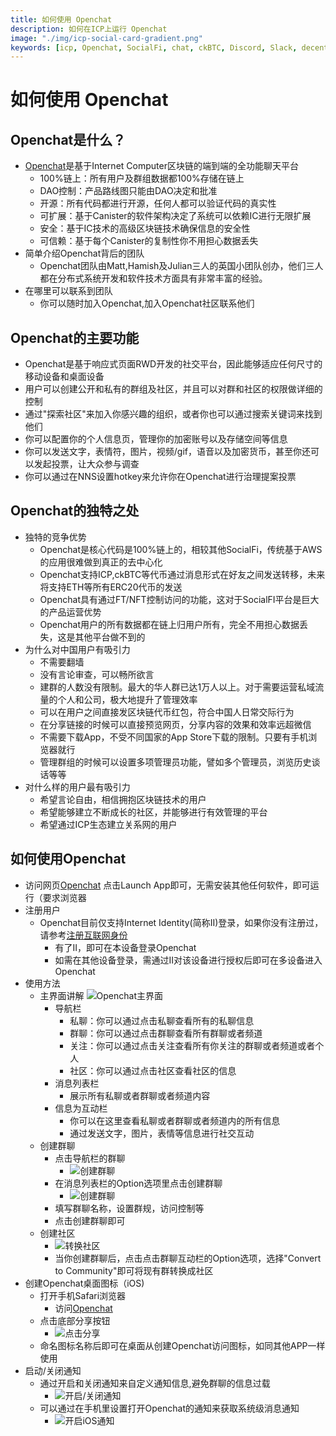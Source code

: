 ```yaml
---
title: 如何使用 Openchat
description: 如何在ICP上运行 Openchat
image: "./img/icp-social-card-gradient.png"
keywords: [icp, Openchat, SocialFi, chat, ckBTC, Discord, Slack, decentralized]
---
```


# 如何使用 Openchat

## Openchat是什么？

+ [Openchat](https://oc.app/?ref=unz26-uyaaa-aaaaf-aaswq-cai)是基于Internet Computer区块链的端到端的全功能聊天平台
    + 100%链上：所有用户及群组数据都100%存储在链上
    + DAO控制：产品路线图只能由DAO决定和批准
    + 开源：所有代码都进行开源，任何人都可以验证代码的真实性
    + 可扩展：基于Canister的软件架构决定了系统可以依赖IC进行无限扩展
    + 安全：基于IC技术的高级区块链技术确保信息的安全性
    + 可信赖：基于每个Canister的复制性你不用担心数据丢失
+ 简单介绍Openchat背后的团队
  + Openchat团队由Matt,Hamish及Julian三人的英国小团队创办，他们三人都在分布式系统开发和软件技术方面具有非常丰富的经验。
+ 在哪里可以联系到团队
  + 你可以随时加入Openchat,加入Openchat社区联系他们


## Openchat的主要功能

- Openchat是基于响应式页面RWD开发的社交平台，因此能够适应任何尺寸的移动设备和桌面设备
- 用户可以创建公开和私有的群组及社区，并且可以对群和社区的权限做详细的控制
- 通过"探索社区"来加入你感兴趣的组织，或者你也可以通过搜索关键词来找到他们
- 你可以配置你的个人信息页，管理你的加密账号以及存储空间等信息
- 你可以发送文字，表情符，图片，视频/gif，语音以及加密货币，甚至你还可以发起投票，让大众参与调查
- 你可以通过在NNS设置hotkey来允许你在Openchat进行治理提案投票

## Openchat的独特之处

+ 独特的竞争优势
  + Openchat是核心代码是100%链上的，相较其他SocialFi，传统基于AWS的应用很难做到真正的去中心化
  + Openchat支持ICP,ckBTC等代币通过消息形式在好友之间发送转移，未来将支持ETH等所有ERC20代币的发送
  + Openchat具有通过FT/NFT控制访问的功能，这对于SocialFI平台是巨大的产品运营优势
  + Openchat用户的所有数据都在链上归用户所有，完全不用担心数据丢失，这是其他平台做不到的
+ 为什么对中国用户有吸引力
  + 不需要翻墙
  + 没有言论审查，可以畅所欲言
  + 建群的人数没有限制。最大的华人群已达1万人以上。对于需要运营私域流量的个人和公司，极大地提升了管理效率
  + 可以在用户之间直接发区块链代币红包，符合中国人日常交际行为
  + 在分享链接的时候可以直接预览网页，分享内容的效果和效率远超微信
  + 不需要下载App，不受不同国家的App Store下载的限制。只要有手机浏览器就行
  + 管理群组的时候可以设置多项管理员功能，譬如多个管理员，浏览历史谈话等等
+ 对什么样的用户最有吸引力
  + 希望言论自由，相信拥抱区块链技术的用户
  + 希望能够建立不断成长的社区，并能够进行有效管理的平台
  + 希望通过ICP生态建立关系网的用户

## 如何使用Openchat

+ 访问网页[Openchat](https://oc.app/?ref=unz26-uyaaa-aaaaf-aaswq-cai) 点击Launch App即可，无需安装其他任何软件，即可运行（要求浏览器
+ 注册用户
  + Openchat目前仅支持Internet Identity(简称II)登录，如果你没有注册过，请参考[注册互联网身份](https://ic123.xyz/docs/ic-web3/register-internet-identity)
    + 有了II，即可在本设备登录Openchat
    + 如需在其他设备登录，需通过II对该设备进行授权后即可在多设备进入Openchat
+ 使用方法
  + 主界面讲解
  ![Openchat主界面](./img/openchat-main.png)
    + 导航栏
      + 私聊：你可以通过点击私聊查看所有的私聊信息
      + 群聊：你可以通过点击群聊查看所有群聊或者频道
      + 关注：你可以通过点击关注查看所有你关注的群聊或者频道或者个人
      + 社区：你可以通过点击社区查看社区的信息
    + 消息列表栏
      + 展示所有私聊或者群聊或者频道内容
    + 信息为互动栏
      + 你可以在这里查看私聊或者群聊或者频道内的所有信息
      + 通过发送文字，图片，表情等信息进行社交互动
  + 创建群聊
    + 点击导航栏的群聊
      + ![创建群聊](./img/create-group.png)
    + 在消息列表栏的Option选项里点击创建群聊
      + ![创建群聊](./img/create-group-setting.png)
    + 填写群聊名称，设置群规，访问控制等
    + 点击创建群聊即可
  + 创建社区
    + ![转换社区](./img/convert-community.png)
    + 当你创建群聊后，点击点击群聊互动栏的Option选项，选择"Convert to Community"即可将现有群转换成社区
+ 创建Openchat桌面图标（iOS)
  + 打开手机Safari浏览器
    + 访问[Openchat](https://oc.app/)
  + 点击底部分享按钮
    + ![点击分享](./img/create-openchat-step.png)
  + 命名图标名称后即可在桌面从创建Openchat访问图标，如同其他APP一样使用
+ 启动/关闭通知
  + 通过开启和关闭通知来自定义通知信息,避免群聊的信息过载 
    + ![开启/关闭通知](./img/mute-notification.png)
  + 可以通过在手机里设置打开Openchat的通知来获取系统级消息通知
    + ![开启iOS通知](./img/open-openchat-ios-notification.png)

